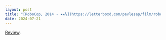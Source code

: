 ```yaml
---
layout: post
title: "[RoboCop, 2014 - ★★½](https://letterboxd.com/pavlesap/film/robocop-2014/1/)"
date: 2024-07-21
---
```


[Review](https://letterboxd.com/pavlesap/film/robocop-2014/1/).
